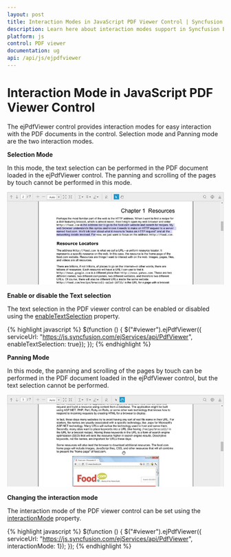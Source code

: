 ```yaml
---
layout: post
title: Interaction Modes in JavaScript PDF Viewer Control | Syncfusion
description: Learn here about interaction modes support in Syncfusion Essential JavaScript PDF viewer control, its elements, and more.
platform: js
control: PDF viewer
documentation: ug
api: /api/js/ejpdfviewer
---
```


# Interaction Mode in JavaScript PDF Viewer Control

The ejPdfViewer control provides interaction modes for easy interaction with the PDF documents in the control. Selection mode and Panning mode are the two interaction modes.

**Selection Mode**

In this mode, the text selection can be performed in the PDF document loaded in the ejPdfViewer control. The panning and scrolling of the pages by touch cannot be performed in this mode.

![Interaction mode select](Interaction-Mode_images/InteractionMode_1.jpeg)

**Enable or disable the Text selection**

The text selection in the PDF viewer control can be enabled or disabled using the [enableTextSelection](https://help.syncfusion.com/api/js/ejpdfviewer#members:enabletextselection "enableTextSelection property") property.

{% highlight javascript %}
$(function () {
    $("#viewer").ejPdfViewer({ serviceUrl: "https://js.syncfusion.com/ejServices/api/PdfViewer", enableTextSelection: true});
});
{% endhighlight %}

**Panning Mode**

In this mode, the panning and scrolling of the pages by touch can be performed in the PDF document loaded in the ejPdfViewer control, but the text selection cannot be performed.

![Interaction mode pan](Interaction-Mode_images/InteractionMode_2.jpeg)

**Changing the interaction mode**

The interaction mode of the PDF viewer control can be set using the [interactionMode](https://help.syncfusion.com/api/js/ejpdfviewer#interactionmode-enum "interactionMode property") property.

{% highlight javascript %}
$(function () {
    $("#viewer").ejPdfViewer({ serviceUrl: "https://js.syncfusion.com/ejServices/api/PdfViewer", interactionMode: 1});
});
{% endhighlight %}
